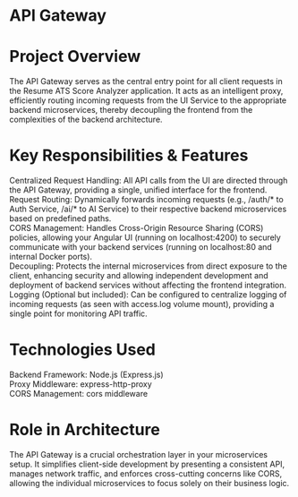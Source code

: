 # API Gateway
# Project Overview
The API Gateway serves as the central entry point for all client requests in the Resume ATS Score Analyzer application. It acts as an intelligent proxy, efficiently routing incoming requests from the UI Service to the appropriate backend microservices, thereby decoupling the frontend from the complexities of the backend architecture.

# Key Responsibilities & Features
Centralized Request Handling: All API calls from the UI are directed through the API Gateway, providing a single, unified interface for the frontend.<br>
Request Routing: Dynamically forwards incoming requests (e.g., /auth/* to Auth Service, /ai/* to AI Service) to their respective backend microservices based on predefined paths.<br>
CORS Management: Handles Cross-Origin Resource Sharing (CORS) policies, allowing your Angular UI (running on localhost:4200) to securely communicate with your backend services (running on localhost:80 and internal Docker ports).<br>
Decoupling: Protects the internal microservices from direct exposure to the client, enhancing security and allowing independent development and deployment of backend services without affecting the frontend integration.<br>
Logging (Optional but included): Can be configured to centralize logging of incoming requests (as seen with access.log volume mount), providing a single point for monitoring API traffic.<br>

# Technologies Used
Backend Framework: Node.js (Express.js)<br>
Proxy Middleware: express-http-proxy<br>
CORS Management: cors middleware<br>

# Role in Architecture
The API Gateway is a crucial orchestration layer in your microservices setup. It simplifies client-side development by presenting a consistent API, manages network traffic, and enforces cross-cutting concerns like CORS, allowing the individual microservices to focus solely on their business logic.